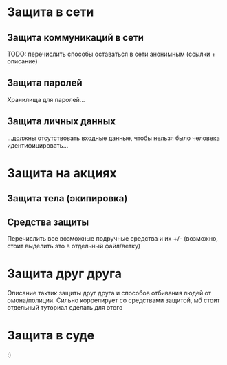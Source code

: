# Защита в сети
## Защита коммуникаций в сети
TODO: перечислить способы оставаться в сети анонимным (ссылки + описание)

## Защита паролей
Хранилища для паролей...

## Защита личных данных
...должны отсутствовать входные данные, чтобы нельзя было человека идентифицировать...

# Защита на акциях
## Защита тела (экипировка)

## Средства защиты
Перечислить все возможные подручные средства и их +/- (возможно, стоит выделить это в отдельный файл/ветку)

# Защита друг друга
Описание тактик защиты друг друга и способов отбивания людей от омона/полиции.
Сильно коррелирует со средствами защитой, мб стоит отдельный туториал сделать для этого

# Защита в суде
:)
